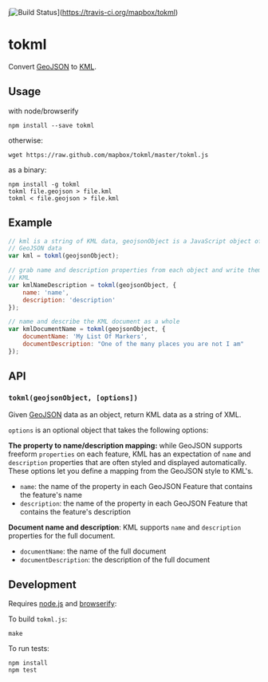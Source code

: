 j![Build Status](https://travis-ci.org/mapbox/tokml.png)](https://travis-ci.org/mapbox/tokml)

# tokml

Convert [GeoJSON](http://geojson.org/) to [KML](https://developers.google.com/kml/documentation/).

## Usage

with node/browserify

    npm install --save tokml

otherwise:

    wget https://raw.github.com/mapbox/tokml/master/tokml.js

as a binary:

    npm install -g tokml
    tokml file.geojson > file.kml
    tokml < file.geojson > file.kml

## Example

```js
// kml is a string of KML data, geojsonObject is a JavaScript object of
// GeoJSON data
var kml = tokml(geojsonObject);

// grab name and description properties from each object and write them in
// KML
var kmlNameDescription = tokml(geojsonObject, {
    name: 'name',
    description: 'description'
});

// name and describe the KML document as a whole
var kmlDocumentName = tokml(geojsonObject, {
    documentName: 'My List Of Markers',
    documentDescription: "One of the many places you are not I am"
});
```

## API

### `tokml(geojsonObject, [options])`

Given [GeoJSON](http://geojson.org/) data as an object, return KML data as a
string of XML.

`options` is an optional object that takes the following options:

**The property to name/description mapping:** while GeoJSON supports freeform
`properties` on each feature, KML has an expectation of `name` and `description`
properties that are often styled and displayed automatically. These options let
you define a mapping from the GeoJSON style to KML's.

* `name`: the name of the property in each GeoJSON Feature that contains
  the feature's name
* `description`: the name of the property in each GeoJSON Feature that contains
  the feature's description

**Document name and description**: KML supports `name` and `description` properties
for the full document.

* `documentName`: the name of the full document
* `documentDescription`: the description of the full document


## Development

Requires [node.js](http://nodejs.org/) and [browserify](https://github.com/substack/node-browserify):

To build `tokml.js`:

    make

To run tests:

    npm install
    npm test
